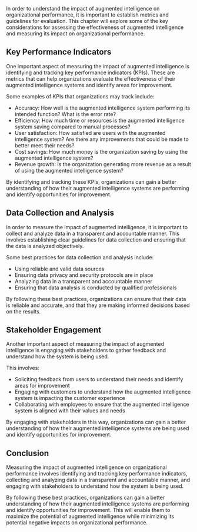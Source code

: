 



In order to understand the impact of augmented intelligence on organizational performance, it is important to establish metrics and guidelines for evaluation. This chapter will explore some of the key considerations for assessing the effectiveness of augmented intelligence and measuring its impact on organizational performance.

Key Performance Indicators
--------------------------

One important aspect of measuring the impact of augmented intelligence is identifying and tracking key performance indicators (KPIs). These are metrics that can help organizations evaluate the effectiveness of their augmented intelligence systems and identify areas for improvement.

Some examples of KPIs that organizations may track include:

* Accuracy: How well is the augmented intelligence system performing its intended function? What is the error rate?
* Efficiency: How much time or resources is the augmented intelligence system saving compared to manual processes?
* User satisfaction: How satisfied are users with the augmented intelligence system? Are there any improvements that could be made to better meet their needs?
* Cost savings: How much money is the organization saving by using the augmented intelligence system?
* Revenue growth: Is the organization generating more revenue as a result of using the augmented intelligence system?

By identifying and tracking these KPIs, organizations can gain a better understanding of how their augmented intelligence systems are performing and identify opportunities for improvement.

Data Collection and Analysis
----------------------------

In order to measure the impact of augmented intelligence, it is important to collect and analyze data in a transparent and accountable manner. This involves establishing clear guidelines for data collection and ensuring that the data is analyzed objectively.

Some best practices for data collection and analysis include:

* Using reliable and valid data sources
* Ensuring data privacy and security protocols are in place
* Analyzing data in a transparent and accountable manner
* Ensuring that data analysis is conducted by qualified professionals

By following these best practices, organizations can ensure that their data is reliable and accurate, and that they are making informed decisions based on the results.

Stakeholder Engagement
----------------------

Another important aspect of measuring the impact of augmented intelligence is engaging with stakeholders to gather feedback and understand how the system is being used.

This involves:

* Soliciting feedback from users to understand their needs and identify areas for improvement
* Engaging with customers to understand how the augmented intelligence system is impacting the customer experience
* Collaborating with employees to ensure that the augmented intelligence system is aligned with their values and needs

By engaging with stakeholders in this way, organizations can gain a better understanding of how their augmented intelligence systems are being used and identify opportunities for improvement.

Conclusion
----------

Measuring the impact of augmented intelligence on organizational performance involves identifying and tracking key performance indicators, collecting and analyzing data in a transparent and accountable manner, and engaging with stakeholders to understand how the system is being used.

By following these best practices, organizations can gain a better understanding of how their augmented intelligence systems are performing and identify opportunities for improvement. This will enable them to maximize the potential of augmented intelligence while minimizing its potential negative impacts on organizational performance.
